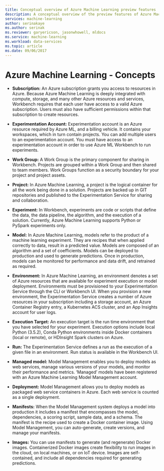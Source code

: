 ```yaml
---
title: Conceptual overview of Azure Machine Learning preview features | Microsoft Docs
description: A conceptual overview of the preview features of Azure Machine Learning.
services: machine-learning
author: serinakaye
ms.author: serinak
ms.reviewer: garyericson, jasonwhowell, mldocs
ms.service: machine-learning
ms.workload: data-services
ms.topic: article
ms.date: 09/06/2017 
---
```


# Azure Machine Learning - Concepts

- **Subscription:** An Azure subscription grants you access to resources in Azure. Because Azure Machine Learning is deeply integrated with compute, storage, and many other Azure resources and services, Workbench requires that each user have access to a valid Azure subscription. Users must also have sufficient permissions within that subscription to create resources.


- **Experimentation Account:** Experimentation account is an Azure resource required by Azure ML, and a billing vehicle. It contains your workspaces, which in turn contain projects. You can add multiple users to an experimentation account. You must have access to an experimentation account in order to use Azure ML Workbench to run experiments. 


- **Work Group:** A Work Group is the primary component for sharing in Workbench. Projects are grouped within a Work Group and then shared to team members. Work Groups function as a security boundary for your project and project assets.  


- **Project:** In Azure Machine Learning, a project is the logical container for all the work being done in a solution. Projects are backed up in GIT repositories and published to the Experimentation Service for sharing and collaboration.  

- **Experiment:** In Workbench, experiments are code or scripts that define the data, the data pipeline, the algorithm, and the execution of a solution. Currently, Azure Machine Learning supports Python or PySpark experiments only. 


- **Model:** In Azure Machine Learning, models refer to the product of a machine learning experiment. They are recipes that when applied correctly to data, result in a predicted value. Models are composed of an algorithm and a set of coefficients. Models can be deployed to production and used to generate predictions. Once in production, models can be monitored for performance and data drift, and retrained as required. 


- **Environment:** In Azure Machine Learning, an environment denotes a set of Azure resources that are available for experiment execution or model deployment. Environments must be provisioned to your Experimentation Service through the CLI or Workbench UI. When you provision a new environment, the Experimentation Service creates a number of Azure resources in your subscription including a storage account, an Azure Container Registry entry, a Kubernetes ACS cluster, and an App Insights account for user logs.  


- **Execution Target:** An execution target is the run time environment that you have selected for your experiment. Execution options include local Python (3.5.2), Conda Python environments inside Docker containers (local or remote), or HDInsight Spark clusters on Azure.

 
- **Run:** The Experimentation Service defines a run as the execution of a given file in an environment. Run status is available in the Workbench UI. 


- **Managed model:** Model Management enables you to deploy models as web services, manage various versions of your models, and monitor their performance and metrics. ‘Managed’ models have been registered with an Azure Machine Learning Model Management account. 
 

- **Deployment:** Model Management allows you to deploy models as packaged web service containers in Azure. Each web service is counted as a single deployment. 


- **Manifests:** When the Model Management system deploys a model into production it includes a manifest that encompasses the model, dependencies, a scoring script, sample data, and a schema. The manifest is the recipe used to create a Docker container image. Using Model Management, you can auto-generate, create versions, and manage your manifests. 


- **Images:** You can use manifests to generate (and regenerate) Docker images. Containerized Docker images create flexibility to run images in the cloud, on local machines, or on IoT device. Images are self-contained, and include all dependencies required for generating predictions. 

